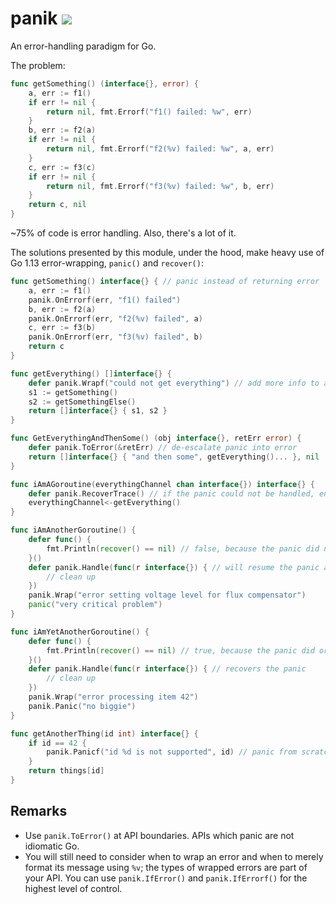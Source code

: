 # panik ![](https://github.com/setlog/panik/workflows/Tests/badge.svg)

An error-handling paradigm for Go.

The problem:

```go
func getSomething() (interface{}, error) {
    a, err := f1()
    if err != nil {
        return nil, fmt.Errorf("f1() failed: %w", err)
    }
    b, err := f2(a)
    if err != nil {
        return nil, fmt.Errorf("f2(%v) failed: %w", a, err)
    }
    c, err := f3(c)
    if err != nil {
        return nil, fmt.Errorf("f3(%v) failed: %w", b, err)
    }
    return c, nil
}
```

~75% of code is error handling. Also, there's a lot of it.

The solutions presented by this module, under the hood, make heavy use of Go 1.13 error-wrapping, `panic()` and `recover()`:

```go
func getSomething() interface{} { // panic instead of returning error
    a, err := f1()
    panik.OnErrorf(err, "f1() failed")
    b, err := f2(a)
    panik.OnErrorf(err, "f2(%v) failed", a)
    c, err := f3(b)
    panik.OnErrorf(err, "f3(%v) failed", b)
    return c
}

func getEverything() []interface{} {
    defer panik.Wrapf("could not get everything") // add more info to an ongoing panic
    s1 := getSomething()
    s2 := getSomethingElse()
    return []interface{} { s1, s2 }
}

func GetEverythingAndThenSome() (obj interface{}, retErr error) {
    defer panik.ToError(&retErr) // de-escalate panic into error
    return []interface{} { "and then some", getEverything()... }, nil
}

func iAmAGoroutine(everythingChannel chan interface{}) interface{} {
    defer panik.RecoverTrace() // if the panic could not be handled, end it all with some logging
    everythingChannel<-getEverything()
}

func iAmAnotherGoroutine() {
    defer func() {
        fmt.Println(recover() == nil) // false, because the panic did not originate from panik
    }()
    defer panik.Handle(func(r interface{}) { // will resume the panic at the end
        // clean up
    })
    panik.Wrap("error setting voltage level for flux compensator")
    panic("very critical problem")
}

func iAmYetAnotherGoroutine() {
    defer func() {
        fmt.Println(recover() == nil) // true, because the panic did originate from panik
    }()
    defer panik.Handle(func(r interface{}) { // recovers the panic
        // clean up
    })
    panik.Wrap("error processing item 42")
    panik.Panic("no biggie")
}

func getAnotherThing(id int) interface{} {
    if id == 42 {
        panik.Panicf("id %d is not supported", id) // panic from scratch when you have no non-nil error at hand
    }
    return things[id]
}
```

## Remarks
* Use `panik.ToError()` at API boundaries. APIs which panic are not idiomatic Go.
* You will still need to consider when to wrap an error and when to merely format its message using `%v`; the types of wrapped errors are part of your API. You can use `panik.IfError()` and `panik.IfErrorf()` for the highest level of control.
